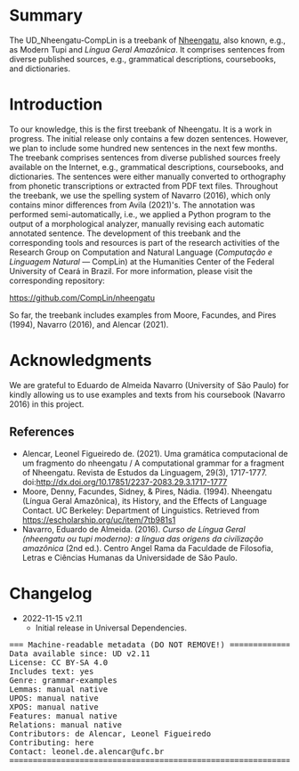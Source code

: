 # Summary

The UD_Nheengatu-CompLin is a treebank of [Nheengatu]([url](https://glottolog.org/resource/languoid/id/nhen1239)), also known, e.g., as Modern Tupi and *Língua Geral Amazônica*. It comprises sentences from diverse published sources, e.g., grammatical descriptions, coursebooks, and dictionaries. 


# Introduction

To our knowledge, this is the first treebank of Nheengatu. It is a work in progress. The initial release only contains a few dozen sentences. However, we plan to include some hundred new sentences in the next few months.
The treebank comprises sentences from diverse published sources freely available on the Internet, e.g., grammatical descriptions, coursebooks, and dictionaries. The sentences were either manually converted to orthography from phonetic transcriptions or extracted from PDF text files. Throughout the treebank, we use the spelling system of Navarro (2016), which only contains minor differences from Avila (2021)'s. The annotation was performed semi-automatically, i.e., we applied a Python program to the output of a morphological analyzer, manually revising each automatic annotated sentence.
The development of this treebank and the corresponding tools and resources is part of the research activities of the Research Group on Computation and Natural Language (*Computação e Linguagem Natural* — CompLin) at the Humanities Center of the Federal University of Ceará in Brazil. For more information, please visit the corresponding repository:

https://github.com/CompLin/nheengatu

So far, the treebank includes examples from Moore, Facundes, and Pires (1994), Navarro (2016), and Alencar (2021).

# Acknowledgments

We are grateful to Eduardo de Almeida Navarro (University of São Paulo) for kindly allowing us to use examples and texts from his coursebook (Navarro 2016) in this project. 

## References

* Alencar, Leonel Figueiredo de. (2021). Uma gramática computacional de um fragmento do nheengatu / A computational grammar for a fragment of Nheengatu. Revista de Estudos da Linguagem, 29(3), 1717-1777. doi:http://dx.doi.org/10.17851/2237-2083.29.3.1717-1777
* Moore, Denny, Facundes, Sidney, & Pires, Nádia. (1994). Nheengatu (Língua Geral Amazônica), its History, and the Effects of Language Contact. UC Berkeley: Department of Linguistics. Retrieved from https://escholarship.org/uc/item/7tb981s1
* Navarro, Eduardo de Almeida. (2016). *Curso de Língua Geral (nheengatu ou tupi moderno): a língua das origens da civilização amazônica* (2nd ed.). Centro Angel Rama da Faculdade de Filosofia, Letras e Ciências Humanas da Universidade de São Paulo.


# Changelog

* 2022-11-15 v2.11
  * Initial release in Universal Dependencies.


<pre>
=== Machine-readable metadata (DO NOT REMOVE!) ================================
Data available since: UD v2.11
License: CC BY-SA 4.0
Includes text: yes
Genre: grammar-examples
Lemmas: manual native
UPOS: manual native
XPOS: manual native
Features: manual native
Relations: manual native
Contributors: de Alencar, Leonel Figueiredo
Contributing: here
Contact: leonel.de.alencar@ufc.br
===============================================================================
</pre>
